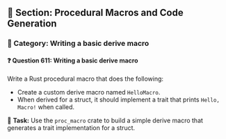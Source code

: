 ## 📘 Section: Procedural Macros and Code Generation
### 🔹 Category: Writing a basic derive macro
#### ❓ Question 611: Writing a basic derive macro

Write a Rust procedural macro that does the following:

- Create a custom derive macro named `HelloMacro`.
- When derived for a struct, it should implement a trait that prints `Hello, Macro!` when called.

🔧 **Task:** Use the `proc_macro` crate to build a simple derive macro that generates a trait implementation for a struct.
